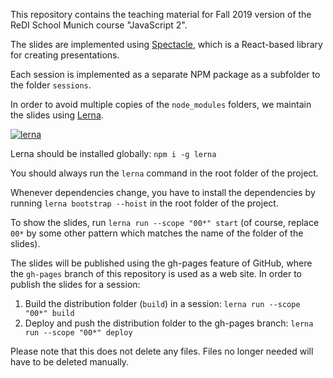 This repository contains the teaching material for Fall 2019 version of the ReDI School Munich course "JavaScript 2".

The slides are implemented using [Spectacle](https://github.com/FormidableLabs/spectacle), which is a React-based library for creating presentations.

Each session is implemented as a separate NPM package as a subfolder to the folder `sessions`.

In order to avoid multiple copies of the `node_modules` folders, we maintain the slides using [Lerna](https://lerna.js.org/).

[![lerna](https://img.shields.io/badge/maintained%20with-lerna-cc00ff.svg)](https://lerna.js.org/)

Lerna should be installed globally: `npm i -g lerna`

You should always run the `lerna` command in the root folder of the project.

Whenever dependencies change, you have to install the dependencies by running `lerna bootstrap --hoist` in the root folder of the project.

To show the slides, run `lerna run --scope "00*" start` (of course, replace `00*` by some other pattern which matches the name of the folder of the slides).

The slides will be published using the gh-pages feature of GitHub, where the `gh-pages` branch of this repository is used as a web site. In order to publish the slides for a session:

1. Build the distribution folder (`build`) in a session: `lerna run --scope "00*" build`
2. Deploy and push the distribution folder to the gh-pages branch: `lerna run --scope "00*" deploy`

Please note that this does not delete any files. Files no longer needed will have to be deleted manually.
